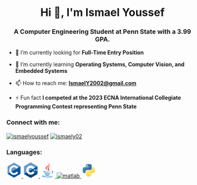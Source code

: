 <h1 align="center">Hi 👋, I'm Ismael Youssef</h1>
<h3 align="center">A Computer Engineering Student at Penn State with a 3.99 GPA.</h3>

- 🔭 I’m currently looking for **Full-Time Entry Position**

- 🌱 I’m currently learning **Operating Systems, Computer Vision, and Embedded Systems**

- 📫 How to reach me: **IsmaelY2002@gmail.com**

- ⚡ Fun fact **I competed at the 2023 ECNA International Collegiate Programming Contest representing Penn State**

<h3 align="left">Connect with me:</h3>
<p align="left">
<a href="https://linkedin.com/in/ismaelyoussef" target="blank"><img align="center" src="https://raw.githubusercontent.com/rahuldkjain/github-profile-readme-generator/master/src/images/icons/Social/linked-in-alt.svg" alt="ismaelyoussef" height="30" width="40" /></a>
<a href="https://www.leetcode.com/ismaely02" target="blank"><img align="center" src="https://raw.githubusercontent.com/rahuldkjain/github-profile-readme-generator/master/src/images/icons/Social/leet-code.svg" alt="ismaely02" height="30" width="40" /></a>
</p>

<h3 align="left">Languages:</h3>
<p align="left"> <a href="https://www.cprogramming.com/" target="_blank" rel="noreferrer"> <img src="https://raw.githubusercontent.com/devicons/devicon/master/icons/c/c-original.svg" alt="c" width="40" height="40"/> </a> <a href="https://www.w3schools.com/cpp/" target="_blank" rel="noreferrer"> <img src="https://raw.githubusercontent.com/devicons/devicon/master/icons/cplusplus/cplusplus-original.svg" alt="cplusplus" width="40" height="40"/> </a> <a href="https://www.java.com" target="_blank" rel="noreferrer"> <img src="https://raw.githubusercontent.com/devicons/devicon/master/icons/java/java-original.svg" alt="java" width="40" height="40"/> </a> <a href="https://www.mathworks.com/" target="_blank" rel="noreferrer"> <img src="https://upload.wikimedia.org/wikipedia/commons/2/21/Matlab_Logo.png" alt="matlab" width="40" height="40"/> </a> <a href="https://www.python.org" target="_blank" rel="noreferrer"> <img src="https://raw.githubusercontent.com/devicons/devicon/master/icons/python/python-original.svg" alt="python" width="40" height="40"/> </a> </p>

